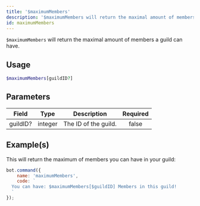 ```yaml
---
title: '$maximumMembers'
description: '$maximumMembers will return the maximal amount of members a guild can have.'
id: maximumMembers
---
```


`$maximumMembers` will return the maximal amount of members a guild can have.

## Usage

```php
$maximumMembers[guildID?]
```

## Parameters

| Field    | Type    | Description          | Required |
| -------- | ------- | -------------------- |:--------:|
| guildID? | integer | The ID of the guild. |  false   |

## Example(s)

This will return the maximum of members you can have in your guild:

```javascript
bot.command({
    name: 'maximumMembers',
    code: `
  You can have: $maximumMembers[$guildID] Members in this guild!
  `
});
```
